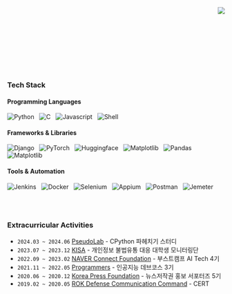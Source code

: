 <img align='right' src="https://github-readme-stats.vercel.app/api?username=wooy0ng&show_icons=true&bg_color=00000000">




<!--
[![Hits](https://hits.seeyoufarm.com/api/count/incr/badge.svg?url=https%3A%2F%2Fgithub.com%2Fwooy0ng&count_bg=%2379C83D&title_bg=%23555555&icon=&icon_color=%23E7E7E7&title=hits&edge_flat=false)](https://hits.seeyoufarm.com)
-->

<!--[![Tech Blog Badge](http://img.shields.io/badge/-Tech%20blog-black?style=flat-square&logo=Naver&link=https://blog.naver.com/wooy0ng/)](https://blog.naver.com/wooy0ng)   -->

<br><br><br>

<!--
### My Interest

- **Network Engineering**
- **Python Backend / MLOps** 
- **Natural Language Processing**

-->

<br><br><br><br>

### Tech Stack

#### Programming Languages
<img src="https://img.shields.io/badge/Python-3766AB?style=flat-square&logo=Python&logoColor=white" alt="Python"/> &nbsp;
<img src="https://img.shields.io/badge/C-00599C?style=flat-square&logo=C&logoColor=white" alt="C"/> &nbsp;
<img src="https://img.shields.io/badge/Javascript-F7DF1E?style=flat-square&logo=Javascript&logoColor=white" alt="Javascript"/> &nbsp;
<img src="https://img.shields.io/badge/Shell-Bash-informational?style=flat-square&logo=gnu-bash&logoColor=white&color=2bbc8a" alt="Shell"/> &nbsp;

#### Frameworks & Libraries
<img src="https://img.shields.io/badge/Django-092E20?style=flat-square&logo=Django&logoColor=white" alt="Django"/> &nbsp;
<img src="https://img.shields.io/badge/PyTorch-EE4C2C?style=flat-square&logo=PyTorch&logoColor=white" alt="PyTorch"/> &nbsp;
<img src="https://img.shields.io/badge/Huggingface-FF4F00?style=flat-square&logo=Huggingface&logoColor=white" alt="Huggingface"/> &nbsp;
<img src="https://img.shields.io/badge/FastAPI-005571?style=flat-square&logo=FastAPI&logoColor=white" alt="Matplotlib"/> &nbsp;
<img src="https://img.shields.io/badge/Pandas-0000CC?style=flat-square&logo=Pandas&logoColor=white" alt="Pandas"/> &nbsp;
<img src="https://img.shields.io/badge/Matplotlib-CC0099?style=flat-square&logo=graphql&logoColor=white" alt="Matplotlib"/> &nbsp;

#### Tools & Automation
<img src="https://img.shields.io/badge/Jenkins-D24939?style=flat-square&logo=Jenkins&logoColor=white" alt="Jenkins"/> &nbsp;
<img src="https://img.shields.io/badge/Docker-2496ED?style=flat-square&logo=Docker&logoColor=white" alt="Docker"/> &nbsp;
<img src="https://img.shields.io/badge/Selenium-43B02A?style=flat-square&logo=Selenium&logoColor=white" alt="Selenium"/> &nbsp;
<img src="https://img.shields.io/badge/appium-333333?style=flat-square&logo=appium&logoColor=white" alt="Appium"/> &nbsp;
<img src="https://img.shields.io/badge/Postman-FF6C37?style=flat-square&logo=Postman&logoColor=white" alt="Postman"/> &nbsp;
<img src="https://img.shields.io/badge/Jmeter-990000?style=flat-square&logo=apache&logoColor=white" alt="Jemeter"/> &nbsp;


<br><br>

### Extracurricular Activities

- `2024.03 ~ 2024.06` [PseudoLab](https://pseudo-lab.github.io/CPython-Guide/intro.html) - CPython 파헤치기 스터디
- `2023.07 ~ 2023.12` [KISA](https://www.pipc.go.kr/np/) - 개인정보 불법유통 대응 대학생 모니터링단
- `2022.09 ~ 2023.02` [NAVER Connect Foundation](https://boostcamp.connect.or.kr/) - 부스트캠프 AI Tech 4기
- `2021.11 ~ 2022.05` [Programmers](https://programmers.co.kr/) - 인공지능 데브코스 3기
- `2020.06 ~ 2020.12` [Korea Press Foundation](https://www.kpf.or.kr/front/user/main.do) - 뉴스저작권 홍보 서포터즈 5기
- `2019.02 ~ 2020.05` [ROK Defense Communication Command](https://www.mnd.go.kr/mbshome/mbs/mnd/index.jsp) - CERT

<!--
**wooy0ng/wooy0ng** is a ✨ _special_ ✨ repository because its `README.md` (this file) appears on your GitHub profile.

Here are some ideas to get you started:

- 🔭 I’m currently working on ...
- 🌱 I’m currently learning ...
- 👯 I’m looking to collaborate on ...
- 🤔 I’m looking for help with ...
- 💬 Ask me about ...
- 📫 How to reach me: ...
- 😄 Pronouns: ...
- ⚡ Fun fact: ...
-->

